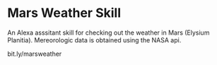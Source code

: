 # Mars Weather Skill
An Alexa asssitant skill for checking out the weather in Mars (Elysium Planitia).
Mereorologic data is obtained using the NASA api.

bit.ly/marsweather
